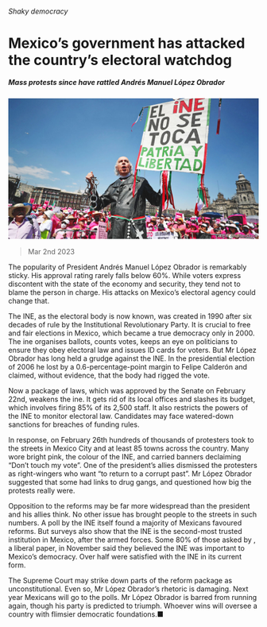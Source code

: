 ###### Shaky democracy

# Mexico’s government has attacked the country’s electoral watchdog 

##### Mass protests since have rattled Andrés Manuel López Obrador 

![image](images/20230304_AMP002.jpg) 

> Mar 2nd 2023 

The popularity of President Andrés Manuel López Obrador is remarkably sticky. His approval rating rarely falls below 60%. While voters express discontent with the state of the economy and security, they tend not to blame the person in charge. His attacks on Mexico’s electoral agency could change that.

The INE, as the electoral body is now known, was created in 1990 after six decades of rule by the Institutional Revolutionary Party. It is crucial to free and fair elections in Mexico, which became a true democracy only in 2000. The ine organises ballots, counts votes, keeps an eye on politicians to ensure they obey electoral law and issues ID cards for voters. But Mr López Obrador has long held a grudge against the INE. In the presidential election of 2006 he lost by a 0.6-percentage-point margin to Felipe Calderón and claimed, without evidence, that the body had rigged the vote. 

Now a package of laws, which was approved by the Senate on February 22nd, weakens the ine. It gets rid of its local offices and slashes its budget, which involves firing 85% of its 2,500 staff. It also restricts the powers of the INE to monitor electoral law. Candidates may face watered-down sanctions for breaches of funding rules.

In response, on February 26th hundreds of thousands of protesters took to the streets in Mexico City and at least 85 towns across the country. Many wore bright pink, the colour of the INE, and carried banners declaiming “Don’t touch my vote”. One of the president’s allies dismissed the protesters as right-wingers who want “to return to a corrupt past”. Mr López Obrador suggested that some had links to drug gangs, and questioned how big the protests really were. 

Opposition to the reforms may be far more widespread than the president and his allies think. No other issue has brought people to the streets in such numbers. A poll by the INE itself found a majority of Mexicans favoured reforms. But surveys also show that the INE is the second-most trusted institution in Mexico, after the armed forces. Some 80% of those asked by , a liberal paper, in November said they believed the INE was important to Mexico’s democracy. Over half were satisfied with the INE in its current form. 

The Supreme Court may strike down parts of the reform package as unconstitutional. Even so, Mr López Obrador’s rhetoric is damaging. Next year Mexicans will go to the polls. Mr López Obrador is barred from running again, though his party is predicted to triumph. Whoever wins will oversee a country with flimsier democratic foundations.■

